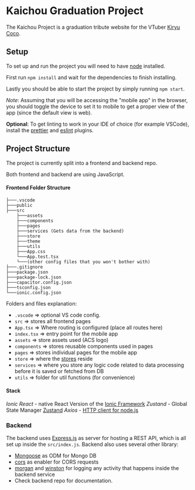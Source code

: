# Kaichou Graduation Project

The Kaichou Project is a graduation tribute website for the VTuber [Kiryu Coco](https://www.youtube.com/channel/UCS9uQI-jC3DE0L4IpXyvr6w).

## Setup

To set up and run the project you will need to have [node](https://nodejs.org/en/) installed.

First run `npm install` and wait for the dependencies to finish installing.

Lastly you should be able to start the project by simply running `npm start`.

_Note_: Assuming that you will be accessing the "mobile app" in the browser, you should toggle the device to set it to mobile to get a proper view of the app (since the default view is web).

**Optional**: To get linting to work in your IDE of choice (for example VSCode), install the [prettier](https://marketplace.visualstudio.com/items?itemName=esbenp.prettier-vscode) and [eslint](https://marketplace.visualstudio.com/items?itemName=dbaeumer.vscode-eslint) plugins.

## Project Structure

The project is currently split into a frontend and backend repo.

Both frontend and backend are using JavaScript.

#### Frontend Folder Structure

```
├───.vscode
├───public
├───src
    ├───assets
    ├───components
    ├───pages
    ├───services (Gets data from the backend)
    ├───store
    ├───theme
    ├───utils
    ├───App.css
    └───App.test.tsx
    └───(other config files that you won't bother with)
├───.gitignore
├───package.json
├───package-lock.json
├───capacitor.config.json
├───tsconfig.json
└───ionic.config.json
```

Folders and files explanation:

- `.vscode` => optional VS code config.
- `src` => stores all frontend pages
- `App.tsx` => Where routing is configured (place all routes here)
- `index.tsx` => entry point for the mobile app
- `assets` => store assets used (ACS logo)
- `components` => stores reusable components used in pages
- `pages` => stores individual pages for the mobile app
- `store` => where the [stores](https://github.com/pmndrs/zustand#first-create-a-store) reside
- `services` => where you store any logic code related to data processing before it is saved or fetched from DB
- `utils` => folder for util functions (for convenience)

#### Stack

_Ionic React_ - native React Version of the [Ionic Framework](https://ionicframework.com/docs)
_Zustand_ - Global State Manager [Zustand](https://github.com/pmndrs/zustand)
_Axios_ - [HTTP client for node.js](https://axios-http.com/docs/intro)

### Backend

The backend uses [Express.js](https://expressjs.com/) as server for hosting a REST API, which is all set up inside the `src/index.js`.
Backend also uses several other library:

- [Mongoose](https://expressjs.com/) as ODM for Mongo DB
- [cors](https://www.npmjs.com/package/cors) as enabler for CORS requests
- [morgan](https://www.npmjs.com/package/morgan) and [winston](https://www.npmjs.com/package/winston) for logging any activity that happens inside the backend service
- Check backend repo for documentation.
